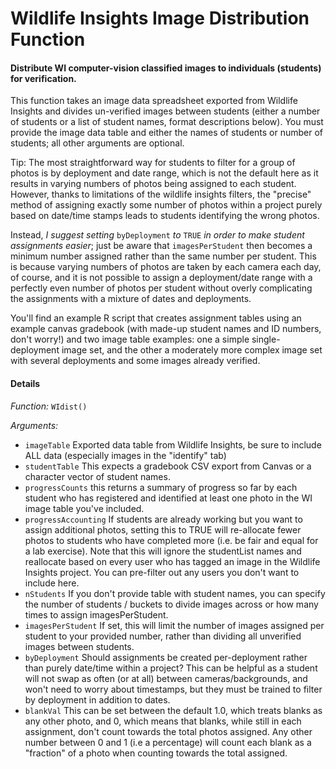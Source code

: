 # Wildlife Insights Image Distribution Function

#### Distribute WI computer-vision classified images to individuals (students) for verification.

This function takes an image data spreadsheet exported from Wildlife Insights and divides un-verified images between students (either a number of students or a list of student names, format descriptions below). You must provide the image data table and either the names of students or number of students; all other arguments are optional.

Tip: The most straightforward way for students to filter for a group of photos is by deployment and date range, which is not the default here as it results in varying numbers of photos being assigned to each student.  However, thanks to limitations of the wildlife insights filters, the "precise" method of assigning exactly some number of photos within a project purely based on date/time stamps leads to students identifying the wrong photos.

Instead, *I suggest setting* `byDeployment` *to* `TRUE` *in order to make student assignments easier*; just be aware that `imagesPerStudent` then becomes a minimum number assigned rather than the same number per student.  This is because varying numbers of photos are taken by each camera each day, of course, and it is not possible to assign a deployment/date range with a perfectly even number of photos per student without overly complicating the assignments with a mixture of dates and deployments.

You'll find an example R script that creates assignment tables using an example canvas gradebook (with made-up student names and ID numbers, don't worry!) and two image table examples: one a simple single-deployment image set, and the other a moderately more complex image set with several deployments and some images already verified.


#### Details

*Function:* `WIdist()`

*Arguments:*

-   `imageTable` Exported data table from Wildlife Insights, be sure to include ALL data (especially images in the "identify" tab)
-   `studentTable` This expects a gradebook CSV export from Canvas or a character vector of student names.
-   `progressCounts` this returns a summary of progress so far by each student who has registered and identified at least one photo in the WI image table you've included.
-   `progressAccounting` If students are already working but you want to assign additional photos, setting this to TRUE will re-allocate fewer photos to students who have completed more (i.e. be fair and equal for a lab exercise). Note that this will ignore the studentList names and reallocate based on every user who has tagged an image in the Wildlife Insights project. You can pre-filter out any users you don't want to include here.
-   `nStudents` If you don't provide table with student names, you can specify the number of students / buckets to divide images across or how many times to assign imagesPerStudent.
-   `imagesPerStudent` If set, this will limit the number of images assigned per student to your provided number, rather than dividing all unverified images between students.
-   `byDeployment` Should assignments be created per-deployment rather than purely date/time within a project? This can be helpful as a student will not swap as often (or at all) between cameras/backgrounds, and won't need to worry about timestamps, but they must be trained to filter by deployment in addition to dates.
-   `blankVal` This can be set between the default 1.0, which treats blanks as any other photo, and 0, which means that blanks, while still in each assignment, don't count towards the total photos assigned. Any other number between 0 and 1 (i.e a percentage) will count each blank as a "fraction" of a photo when counting towards the total assigned.
